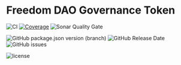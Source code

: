 # Freedom DAO Governance Token

![CI](https://img.shields.io/github/workflow/status/freedom-meta-dao/token/CI?style=for-the-badge) [![Coverage](https://img.shields.io/sonar/coverage/freedom-meta-dao_token?server=https%3A%2F%2Fsonarcloud.io&style=for-the-badge)](https://sonarcloud.io/dashboard?id=freedom-meta-dao_token) ![Sonar Quality Gate](https://img.shields.io/sonar/quality_gate/freedom-meta-dao_token?server=https%3A%2F%2Fsonarcloud.io&style=for-the-badge)

![GitHub package.json version (branch)](https://img.shields.io/github/package-json/v/freedom-meta-dao/token/main?style=for-the-badge) ![GitHub Release Date](https://img.shields.io/github/release-date/freedom-meta-dao/token?style=for-the-badge) ![GitHub issues](https://img.shields.io/github/issues/freedom-meta-dao?style=for-the-badge)

 ![license](https://img.shields.io/github/license/freedom-meta-dao/token?style=for-the-badge)
